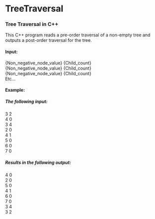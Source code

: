 # TreeTraversal
### Tree Traversal in C++

This C++ program reads a pre-order traversal of a non-empty tree and outputs a post-order traversal for the tree.

#### Input: 
{Non_negative_node_value} {Child_count}  
{Non_negative_node_value} {Child_count}  
{Non_negative_node_value} {Child_count}  
Etc...

#### Example:
##### The following input:
3 2  
4 0  
3 4  
2 0  
4 1  
5 0  
6 0  
7 0  

##### Results in the following output:
4 0  
2 0  
5 0  
4 1  
6 0  
7 0  
3 4  
3 2  
